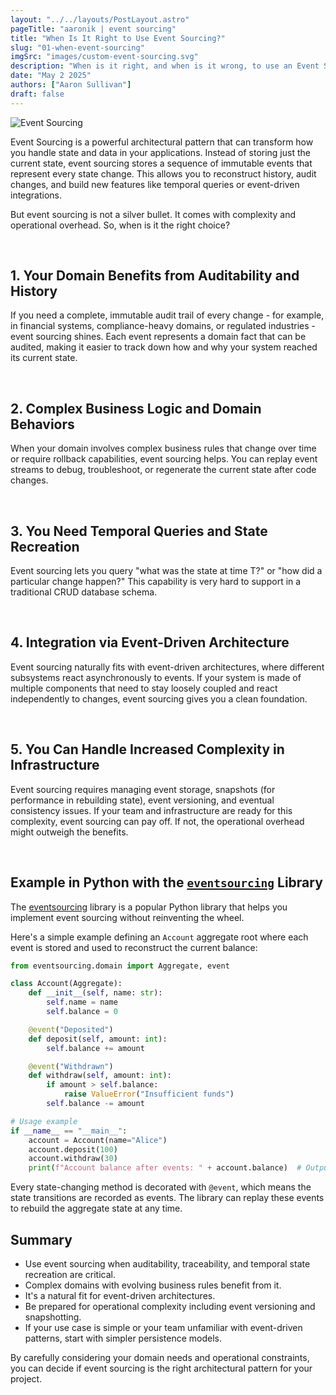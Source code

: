 ```yaml
---
layout: "../../layouts/PostLayout.astro"
pageTitle: "aaronik | event sourcing"
title: "When Is It Right to Use Event Sourcing?"
slug: "01-when-event-sourcing"
imgSrc: "images/custom-event-sourcing.svg"
description: "When is it right, and when is it wrong, to use an Event Sourcing data pattern, with examples in python"
date: "May 2 2025"
authors: ["Aaron Sullivan"]
draft: false
---
```


![Event Sourcing](/images/custom-event-sourcing.svg)

Event Sourcing is a powerful architectural pattern that can transform how you handle state and data in your applications. Instead of storing just the current state, event sourcing stores a sequence of immutable events that represent every state change. This allows you to reconstruct history, audit changes, and build new features like temporal queries or event-driven integrations.

But event sourcing is not a silver bullet. It comes with complexity and operational overhead. So, when is it the right choice?

<br/>

## 1. Your Domain Benefits from Auditability and History

If you need a complete, immutable audit trail of every change - for example, in financial systems, compliance-heavy domains, or regulated industries - event sourcing shines. Each event represents a domain fact that can be audited, making it easier to track down how and why your system reached its current state.

<br/>

## 2. Complex Business Logic and Domain Behaviors

When your domain involves complex business rules that change over time or require rollback capabilities, event sourcing helps. You can replay event streams to debug, troubleshoot, or regenerate the current state after code changes.

<br/>

## 3. You Need Temporal Queries and State Recreation

Event sourcing lets you query "what was the state at time T?" or "how did a particular change happen?" This capability is very hard to support in a traditional CRUD database schema.

<br/>

## 4. Integration via Event-Driven Architecture

Event sourcing naturally fits with event-driven architectures, where different subsystems react asynchronously to events. If your system is made of multiple components that need to stay loosely coupled and react independently to changes, event sourcing gives you a clean foundation.

<br/>

## 5. You Can Handle Increased Complexity in Infrastructure

Event sourcing requires managing event storage, snapshots (for performance in rebuilding state), event versioning, and eventual consistency issues. If your team and infrastructure are ready for this complexity, event sourcing can pay off. If not, the operational overhead might outweigh the benefits.

<br/>

## Example in Python with the [`eventsourcing`](https://pypi.org/project/eventsourcing/) Library

The [eventsourcing](https://github.com/johnbywater/eventsourcing) library is a popular Python library that helps you implement event sourcing without reinventing the wheel.

Here's a simple example defining an `Account` aggregate root where each event is stored and used to reconstruct the current balance:

```py
from eventsourcing.domain import Aggregate, event

class Account(Aggregate):
    def __init__(self, name: str):
        self.name = name
        self.balance = 0

    @event("Deposited")
    def deposit(self, amount: int):
        self.balance += amount

    @event("Withdrawn")
    def withdraw(self, amount: int):
        if amount > self.balance:
            raise ValueError("Insufficient funds")
        self.balance -= amount

# Usage example
if __name__ == "__main__":
    account = Account(name="Alice")
    account.deposit(100)
    account.withdraw(30)
    print(f"Account balance after events: " + account.balance)  # Output: 70
```

Every state-changing method is decorated with `@event`, which means the state transitions are recorded as events. The library can replay these events to rebuild the aggregate state at any time.

## Summary

- Use event sourcing when auditability, traceability, and temporal state recreation are critical.
- Complex domains with evolving business rules benefit from it.
- It's a natural fit for event-driven architectures.
- Be prepared for operational complexity including event versioning and snapshotting.
- If your use case is simple or your team unfamiliar with event-driven patterns, start with simpler persistence models.

By carefully considering your domain needs and operational constraints, you can decide if event sourcing is the right architectural pattern for your project.

